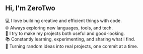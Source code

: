 ## Hi, I'm ZeroTwo 

💻 I love building creative and efficient things with code.<br/>
🌐 Always exploring new languages, tools, and tech.<br/>
🎨 I try to make my projects both useful and good-looking.<br/>
📚 Constantly learning, experimenting, and sharing what I find.<br/>
🚀 Turning random ideas into real projects, one commit at a time.
